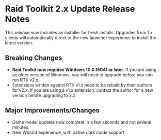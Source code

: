 # Raid Toolkit 2.x Update Release Notes

This release now includes an installer for fresh installs. Upgrades from 1.x clients will automatically direct to the new launcher experience to install the latest version.

## Breaking Changes
 * **Raid Toolkit now requires Windows 10.0.19041 or later.** If you are using an older version of Windows, you will need to upgrade before you can run RTK v2.x.
 * Extensions written against RTK v1.x need to be rebuilt by their authors for v2.x. If you are using a v1.x extension, contact the author for a new version before upgrading to 2.x.

## Major Improvements/Changes
 * Game model updates now complete in a few seconds and not several minutes.
 * New WinUI3 experience, with native dark mode support